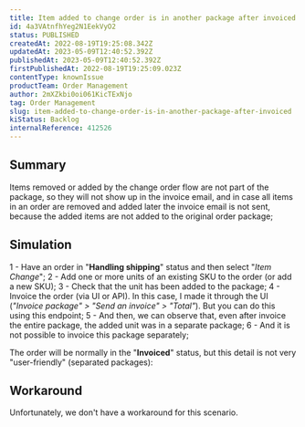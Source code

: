 ```yaml
---
title: Item added to change order is in another package after invoiced
id: 4a3VAtnfhYeg2N1EekVyO2
status: PUBLISHED
createdAt: 2022-08-19T19:25:08.342Z
updatedAt: 2023-05-09T12:40:52.392Z
publishedAt: 2023-05-09T12:40:52.392Z
firstPublishedAt: 2022-08-19T19:25:09.023Z
contentType: knownIssue
productTeam: Order Management
author: 2mXZkbi0oi061KicTExNjo
tag: Order Management
slug: item-added-to-change-order-is-in-another-package-after-invoiced
kiStatus: Backlog
internalReference: 412526
---
```


## Summary


Items removed or added by the change order flow are not part of the package, so they will not show up in the invoice email, and in case all items in an order are removed and added later the invoice email is not sent, because the added items are not added to the original order package;


##

## Simulation


1 - Have an order in "**Handling shipping**" status and then select "_Item Change_";
2 - Add one or more units of an existing SKU to the order (or add a new SKU);
3 - Check that the unit has been added to the package;
4 - Invoice the order (via UI or API). In this case, I made it through the UI (_"Invoice package" > "Send an invoice" > "Total"_). But you can do this using this endpoint;
5 - And then, we can observe that, even after invoice the entire package, the added unit was in a separate package;
6 - And it is not possible to invoice this package separately;

The order will be normally in the "**Invoiced**" status, but this detail is not very "user-friendly" (separated packages):


##

## Workaround


Unfortunately, we don't have a workaround for this scenario.

